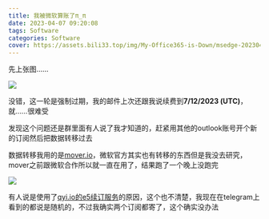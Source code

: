 ```yaml
---
title: 我被微软算账了π_π
date: 2023-04-07 09:20:08
tags: Software
categories: Software
cover: https://assets.bili33.top/img/My-Office365-is-Down/msedge-20230407-092205.png
---
```


先上张图……

![](https://assets.bili33.top/img/My-Office365-is-Down/msedge-20230407-092205.png)

没错，这一轮是强制过期，我的邮件上次还跟我说续费到**7/12/2023 (UTC)**，就……很难受

发现这个问题还是群里面有人说了我才知道的，赶紧用其他的outlook账号开个新的订阅然后把数据转移过去

数据转移我用的是[mover.io](https://mover.io)，微软官方其实也有转移的东西但是我没去研究，mover之前跟微软合作所以就一直在用了，结果跑了一个晚上没跑完

![](https://assets.bili33.top/img/My-Office365-is-Down/msedge-20230407-094752.png)

有人说是使用了[qyi.io的e5续订服务](https://e5.qyi.io)的原因，这个也不清楚，我现在在telegram上看到的都说是随机的，不过我确实两个订阅都寄了，这个确实没办法
